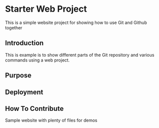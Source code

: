 # Starter Web Project

This is a simple website project for
showing how to use Git and Github together

## Introduction

This is example is to show different parts
of the Git repository and various commands
using a web project.

## Purpose

## Deployment

## How To Contribute 

Sample website with plenty of files for demos